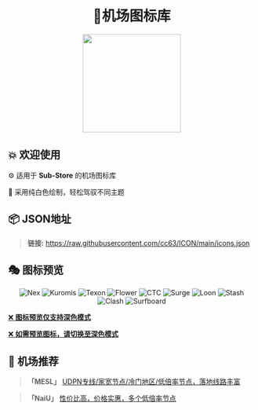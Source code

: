 <h1 align="center">🎨机场图标库</h1>
<div align="center">
 <img src="https://raw.githubusercontent.com/cc63/ICON/main/Sub-Store.png" width="200">
</div>

## 💥 欢迎使用

⚙️ 适用于 **Sub-Store** 的机场图标库

📝 采用纯白色绘制，轻松驾驭不同主题


## 📦 **JSON地址**
> **链接:** https://raw.githubusercontent.com/cc63/ICON/main/icons.json

## 🎭 图标预览
<div align="center">
  
![Nex](https://raw.githubusercontent.com/cc63/ICON/main/icons/Nexitally.png#gh-dark-mode-only)
![Kuromis](https://raw.githubusercontent.com/cc63/ICON/main/icons/Kuromis.png#gh-dark-mode-only)
![Texon](https://raw.githubusercontent.com/cc63/ICON/main/icons/Texon-EY.png#gh-dark-mode-only)
![Flower](https://raw.githubusercontent.com/cc63/ICON/main/icons/Flower.png#gh-dark-mode-only)
![CTC](https://raw.githubusercontent.com/cc63/ICON/main/icons/CTC.png#gh-dark-mode-only)
![Surge](https://raw.githubusercontent.com/cc63/ICON/main/icons/Surge.png#gh-dark-mode-only)
![Loon](https://raw.githubusercontent.com/cc63/ICON/main/icons/Loon.png#gh-dark-mode-only)
![Stash](https://raw.githubusercontent.com/cc63/ICON/main/icons/Stash.png#gh-dark-mode-only)
![Clash](https://raw.githubusercontent.com/cc63/ICON/main/icons/Clash.png#gh-dark-mode-only)
![Surfboard](https://raw.githubusercontent.com/cc63/ICON/main/icons/Surfboard.png#gh-dark-mode-only)

</div>

[❌ **图标预览仅支持深色模式**](./#gh-light-mode-only)

[❌ **如需预览图标，请切换至深色模式**](./#gh-light-mode-only)


## 🤖 机场推荐

>  **「MESL」** [UDPN专线/家宽节点/冷门地区/低倍率节点，落地线路丰富](https://in.mesl.cloud/#/register?code=YiKXC8T0)

>  **「NaiU」** [性价比高，价格实惠，多个低倍率节点](https://www.naiunet.net/register?aff=lSj8WwCp)
